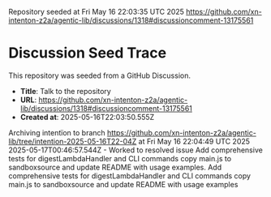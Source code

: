 Repository seeded at Fri May 16 22:03:35 UTC 2025
https://github.com/xn-intenton-z2a/agentic-lib/discussions/1318#discussioncomment-13175561

# Discussion Seed Trace

This repository was seeded from a GitHub Discussion.

- **Title**: Talk to the repository
- **URL**: https://github.com/xn-intenton-z2a/agentic-lib/discussions/1318#discussioncomment-13175561
- **Created at**: 2025-05-16T22:03:50.555Z

Archiving intentïon to branch https://github.com/xn-intenton-z2a/agentic-lib/tree/intention-2025-05-16T22-04Z at Fri May 16 22:04:49 UTC 2025
2025-05-17T00:46:57.544Z - Worked to resolved issue Add comprehensive tests for digestLambdaHandler and CLI commands copy main.js to sandboxsource and update README with usage examples. Add comprehensive tests for digestLambdaHandler and CLI commands copy main.js to sandboxsource and update README with usage examples
